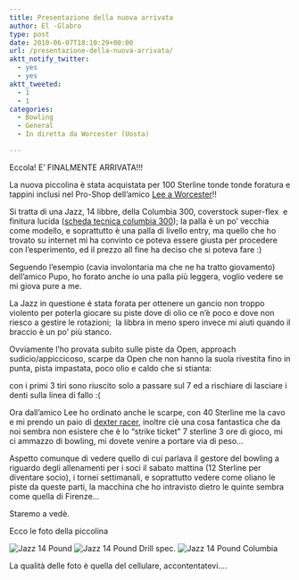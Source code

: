 ```yaml
---
title: Presentazione della nuova arrivata
author: El -Glabro
type: post
date: 2010-06-07T18:10:29+00:00
url: /presentazione-della-nuova-arrivata/
aktt_notify_twitter:
  - yes
  - yes
aktt_tweeted:
  - 1
  - 1
categories:
  - Bowling
  - General
  - In diretta da Worcester (Uosta)

---
```

Eccola! E&#8217; FINALMENTE ARRIVATA!!!

La nuova piccolina è stata acquistata per 100 Sterline tonde tonde foratura e tappini inclusi nel Pro-Shop dell&#8217;amico <a href="http://www.probowlingshop.com/" target="_blank">Lee a Worcester</a>!!

Si tratta di una Jazz, 14 libbre, della Columbia 300, coverstock super-flex  e finitura lucida (<a title="Jazz 14 Pound" href="http://columbia300.com/products/detail_balls/jazz_green_blue/" target="_blank">scheda tecnica columbia 300</a>); la palla è un po&#8217; vecchia come modello, e soprattutto è una palla di livello entry, ma quello che ho trovato su internet mi ha convinto ce poteva essere giusta per procedere con l&#8217;esperimento, ed il prezzo all fine ha deciso che si poteva fare :)

Seguendo l&#8217;esempio (cavia involontaria ma che ne ha tratto giovamento) dell&#8217;amico Pupo, ho forato anche io una palla più leggera, voglio vedere se mi giova pure a me.

La Jazz in questione é stata forata per ottenere un gancio non troppo violento per poterla giocare su piste dove di olio ce n&#8217;è poco e dove non riesco a gestire le rotazioni;  la libbra in meno spero invece mi aiuti quando il braccio è un po&#8217; più stanco.

Ovviamente l&#8217;ho provata subito sulle piste da Open, approach sudicio/appiccicoso, scarpe da Open che non hanno la suola rivestita fino in punta, pista impastata, poco olio e caldo che si stianta:

con i primi 3 tiri sono riuscito solo a passare sul 7 ed a rischiare di lasciare i denti sulla linea di fallo :(

Ora dall&#8217;amico Lee ho ordinato anche le scarpe, con 40 Sterline me la cavo e mi prendo un paio di <a title="Dexter Racer Bowling Shoes" href="http://www.dexterbowling.com/Item.asp?collection=109&item=B2138-1" target="_blank">dexter racer</a>, inoltre cìè una cosa fantastica che da noi sembra non esistere che è lo &#8220;strike ticket&#8221; 7 sterline 3 ore di gioco, mi ci ammazzo di bowling, mi dovete venire a portare via di peso&#8230;

Aspetto comunque di vedere quello di cui parlava il gestore del bowling a riguardo degli allenamenti per i soci il sabato mattina (12 Sterline per diventare socio), i tornei settimanali, e soprattutto vedere come oliano le piste da queste parti, la macchina che ho intravisto dietro le quinte sembra come quella di Firenze&#8230;

Staremo a vedè.

Ecco le foto della piccolina

<img decoding="async" src="http://farm2.static.flickr.com/1300/4678533760_dd1f7933ea.jpg" alt="Jazz 14 Pound" /> 

<img decoding="async" src="http://farm2.static.flickr.com/1292/4677905149_5c065c4d0a.jpg" alt="Jazz 14 Pound Drill spec." /> 

<img decoding="async" src="http://farm5.static.flickr.com/4038/4677904755_b44c96c853.jpg" alt="Jazz 14 Pound Columbia" /> 

La qualità delle foto è quella del cellulare, accontentatevi&#8230;.